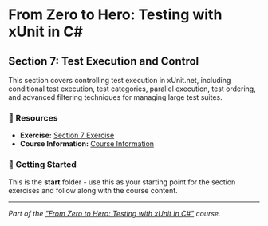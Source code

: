 # From Zero to Hero: Testing with xUnit in C# 

## Section 7: Test Execution and Control

This section covers controlling test execution in xUnit.net, including conditional test execution, test categories, parallel execution, test ordering, and advanced filtering techniques for managing large test suites.

### 🔗 Resources
- **Exercise:** [Section 7 Exercise](./exercise/README.md)
- **Course Information:** [Course Information](https://github.com/Dometrain/from-zero-to-hero-testing-with-xunit-in-csharp)

### 🚀 Getting Started
This is the **start** folder - use this as your starting point for the section exercises and follow along with the course content.

---

*Part of the ["From Zero to Hero: Testing with xUnit in C#"](https://dometrain.com/course/from-zero-to-hero-testing-with-xunit-in-csharp/?ref=dometrain-github) course.*
